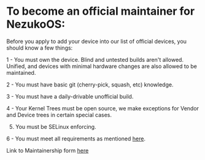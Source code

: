 # To become an official maintainer for NezukoOS:

Before you apply to add your device into our list of official devices, you should know a few things:

1 - You must own the device. Blind and untested builds aren't allowed. Unified, and devices with minimal hardware changes are also allowed to be maintained.

2 - You must have basic git (cherry-pick, squash, etc)  knowledge.

3 - You must have a daily-drivable unofficial build.

4 - Your Kernel Trees must be open source, we make exceptions for Vendor and Device trees in certain special cases.

5. You must be SELinux enforcing.

6 - You must meet all requirements as mentioned [here](requirements.md).

Link to Maintainership form [here](https://forms.gle/U5VQiT2yNy94g6Li9)
